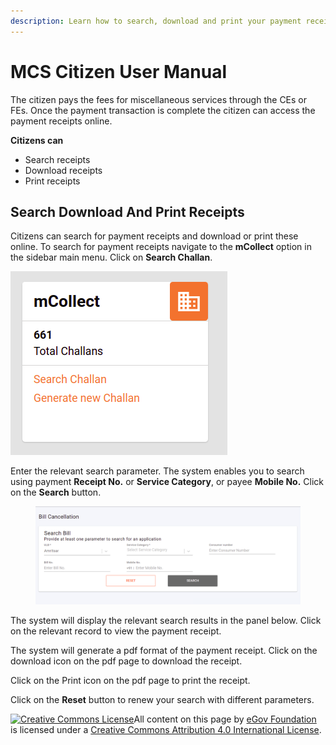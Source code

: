 ```yaml
---
description: Learn how to search, download and print your payment receipts
---
```


# MCS Citizen User Manual

The citizen pays the fees for miscellaneous services through the CEs or FEs. Once the payment transaction is complete the citizen can access the payment receipts online.

**Citizens can**

* Search receipts
* Download receipts
* Print receipts

## **Search Download And Print Receipts**

Citizens can search for payment receipts and download or print these online. To search for payment receipts navigate to the **mCollect** option in the sidebar main menu. Click on **Search Challan**.

![](<../../../../.gitbook/assets/image (45).png>)

Enter the relevant search parameter. The system enables you to search using payment **Receipt No.** or **Service Category**, or payee **Mobile No.** Click on the **Search** button.

<figure><img src="../../../../.gitbook/assets/image (38).png" alt=""><figcaption></figcaption></figure>

The system will display the relevant search results in the panel below. Click on the relevant record to view the payment receipt.

The system will generate a pdf format of the payment receipt. Click on the download icon on the pdf page to download the receipt.

Click on the Print icon on the pdf page to print the receipt.

Click on the **Reset** button to renew your search with different parameters.

[![Creative Commons License](https://i.creativecommons.org/l/by/4.0/80x15.png)](http://creativecommons.org/licenses/by/4.0/)All content on this page by [eGov Foundation ](https://egov.org.in/)is licensed under a [Creative Commons Attribution 4.0 International License](http://creativecommons.org/licenses/by/4.0/).
